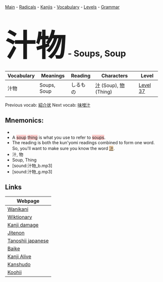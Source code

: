 <style> bigfont {font-size: 100px}</style>
[Main](../README.md) -
[Radicals](../radicals.md) -
[Kanjis](../kanjis.md) -
[Vocabulary](../vocabulary.md) -
[Levels](../levels.md) -
[Grammar](../grammar.md)
# <bigfont> 汁物</bigfont> - Soups, Soup 

| Vocabulary | Meanings | Reading | Characters | Level |
| --- | --- | --- | --- | --- |
| 汁物 | Soups, Soup | しるもの |  [汁](../kanjis/汁.md) (Soup), [物](../kanjis/物.md) (Thing) | [Level 37](../levels/wk_level37.md) |

Previous vocab: [紹介状](紹介状.md) Next vocab: [味噌汁](味噌汁.md) 

## Mnemonics:

* 
* A <span style="background-color:#ffcccb"> soup</span> <span style="background-color:#ffcccb"> thing</span> is what you use to refer to <span style="background-color:#ffcccb"> soups</span>.
* The reading is both the kun'yomi readings combined to form one word. So, you'll want to make sure you know the word <span style="background-color:#fed8b1"> [汁](https://jisho.org/search/汁)</span>.
* 汁, 物
* Soup, Thing
* [sound:汁物_b.mp3]
* [sound:汁物_g.mp3]


## Links 

| Webpage |
| --- |
| [Wanikani          ](https://www.wanikani.com/kanji/汁物) |
| [Wiktionary        ](https://en.wiktionary.org/wiki/汁物) |
| [Kanji damage      ](http://www.kanjidamage.com/kanji/search?utf8=✓&q=汁物) |
| [Jitenon           ](https://jitenon.com/kanji/汁物) |
| [Tanoshii japanese ](https://www.tanoshiijapanese.com/dictionary/kanji.cfm?k=汁物) |
| [Baike             ](https://baike.baidu.com/item/汁物) |
| [Kanji Alive       ](https://app.kanjialive.com/汁物) |
| [Kanshudo          ](https://www.kanshudo.com/searchmn?q=汁物) |
| [Koohii            ](https://kanji.koohii.com/study/kanji/汁物) |
